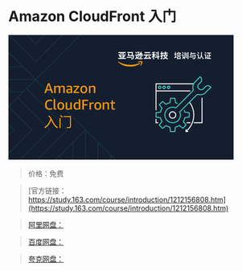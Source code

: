 # Amazon CloudFront 入门

![img](../../../assets/study163/free/f027a56d27d9467b88b077a5904b4445.png)

> 价格：免费

> [官方链接：https://study.163.com/course/introduction/1212156808.htm](https://study.163.com/course/introduction/1212156808.htm)

> [阿里网盘：]()

> [百度网盘：]()

> [夸克网盘：]()
